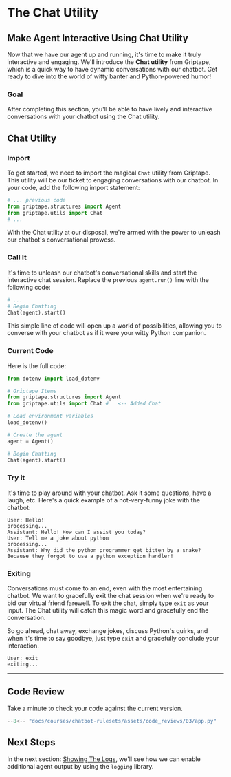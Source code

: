 # The Chat Utility

<!--<iframe src="https://www.youtube.com/embed/c846q7A7ILA" title="YouTube video player" frameborder="0" allow="accelerometer; autoplay; clipboard-write; encrypted-media; gyroscope; picture-in-picture; web-share" allowfullscreen></iframe>-->

## Make Agent Interactive Using Chat Utility

Now that we have our agent up and running, it's time to make it truly interactive and engaging. We'll introduce the **Chat utility** from Griptape, which is a quick way to have dynamic conversations with our chatbot. Get ready to dive into the world of witty banter and Python-powered humor!


### Goal
After completing this section, you'll be able to have lively and interactive conversations with your chatbot using the Chat utility.

## Chat Utility
### Import

   To get started, we need to import the magical `Chat` utility from Griptape. This utility will be our ticket to engaging conversations with our chatbot. In your code, add the following import statement:
   
   ```python title="app.py" hl_lines="3"
   # ... previous code
   from griptape.structures import Agent
   from griptape.utils import Chat
   # ...
   ```

   With the Chat utility at our disposal, we're armed with the power to unleash our chatbot's conversational prowess.

### Call It

   It's time to unleash our chatbot's conversational skills and start the interactive chat session. Replace the previous `agent.run()` line with the following code:
   
   ```python
   # ...
   # Begin Chatting
   Chat(agent).start()
   ```

   This simple line of code will open up a world of possibilities, allowing you to converse with your chatbot as if it were your witty Python companion.

### Current Code
Here is the full code: 

```python title="app.py" linenums="1" hl_lines="5 13 14"
from dotenv import load_dotenv

# Griptape Items
from griptape.structures import Agent
from griptape.utils import Chat #   <-- Added Chat

# Load environment variables
load_dotenv()

# Create the agent
agent = Agent()

# Begin Chatting
Chat(agent).start()
```

### Try it

It's time to play around with your chatbot. Ask it some questions, have a laugh, etc.
Here's a quick example of a not-very-funny joke with the chatbot:

```
User: Hello!
processing...
Assistant: Hello! How can I assist you today?
User: Tell me a joke about python
processing...
Assistant: Why did the python programmer get bitten by a snake? Because they forgot to use a python exception handler!
```

### Exiting

   Conversations must come to an end, even with the most entertaining chatbot. We want to gracefully exit the chat session when we're ready to bid our virtual friend farewell. To exit the chat, simply type `exit` as your input. The Chat utility will catch this magic word and gracefully end the conversation.

   So go ahead, chat away, exchange jokes, discuss Python's quirks, and when it's time to say goodbye, just type `exit` and gracefully conclude your interaction.

```
User: exit
exiting...
```

---

## Code Review 
Take a minute to check your code against the current version.

```python title="app.py" linenums="1" 
--8<-- "docs/courses/chatbot-rulesets/assets/code_reviews/03/app.py"
```

## Next Steps

In the next section: [Showing The Logs](04_show_the_logs.md), we'll see how we can enable additional agent output by using the `logging` library.

